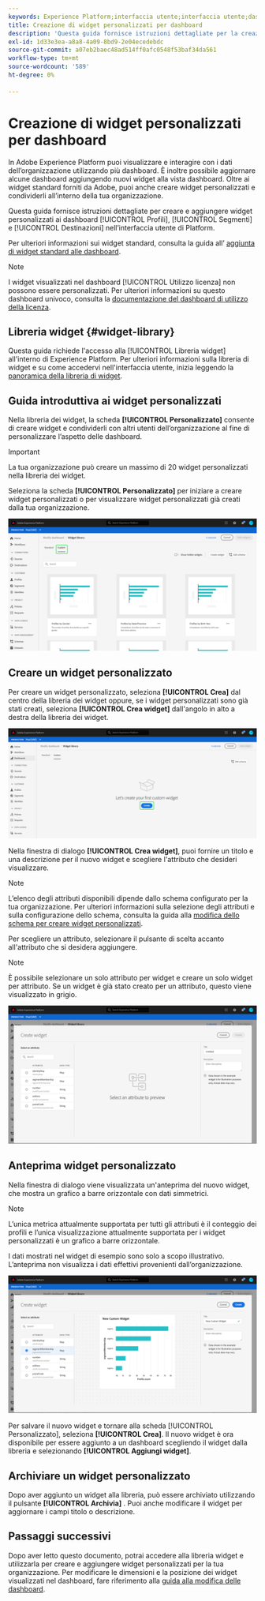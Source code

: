 ```yaml
---
keywords: Experience Platform;interfaccia utente;interfaccia utente;dashboard;dashboard;profili;segmenti;destinazioni;utilizzo licenza;widget;metriche;
title: Creazione di widget personalizzati per dashboard
description: 'Questa guida fornisce istruzioni dettagliate per la creazione di widget personalizzati da utilizzare nelle dashboard di Adobe Experience Platform. '
exl-id: 1d33e3ea-a8a8-4a09-8bd9-2e04ecedebdc
source-git-commit: a07eb2baec48ad514ff0afc0548f53baf34da561
workflow-type: tm+mt
source-wordcount: '589'
ht-degree: 0%

---
```



# Creazione di widget personalizzati per dashboard

In Adobe Experience Platform puoi visualizzare e interagire con i dati dell’organizzazione utilizzando più dashboard. È inoltre possibile aggiornare alcune dashboard aggiungendo nuovi widget alla vista dashboard. Oltre ai widget standard forniti da Adobe, puoi anche creare widget personalizzati e condividerli all’interno della tua organizzazione.

Questa guida fornisce istruzioni dettagliate per creare e aggiungere widget personalizzati ai dashboard [!UICONTROL Profili], [!UICONTROL Segmenti] e [!UICONTROL Destinazioni] nell’interfaccia utente di Platform.

Per ulteriori informazioni sui widget standard, consulta la guida all’ [aggiunta di widget standard alle dashboard](standard-widgets.md).

>[!NOTE]
>
>I widget visualizzati nel dashboard [!UICONTROL Utilizzo licenza] non possono essere personalizzati. Per ulteriori informazioni su questo dashboard univoco, consulta la [documentazione del dashboard di utilizzo della licenza](../guides/license-usage.md).

## Libreria widget {#widget-library}

Questa guida richiede l&#39;accesso alla [!UICONTROL Libreria widget] all&#39;interno di Experience Platform. Per ulteriori informazioni sulla libreria di widget e su come accedervi nell&#39;interfaccia utente, inizia leggendo la [panoramica della libreria di widget](widget-library.md).

## Guida introduttiva ai widget personalizzati

Nella libreria dei widget, la scheda **[!UICONTROL Personalizzato]** consente di creare widget e condividerli con altri utenti dell’organizzazione al fine di personalizzare l’aspetto delle dashboard.

>[!IMPORTANT]
>
>La tua organizzazione può creare un massimo di 20 widget personalizzati nella libreria dei widget.

Seleziona la scheda **[!UICONTROL Personalizzato]** per iniziare a creare widget personalizzati o per visualizzare widget personalizzati già creati dalla tua organizzazione.

![](../images/customization/custom-widgets.png)

## Creare un widget personalizzato

Per creare un widget personalizzato, seleziona **[!UICONTROL Crea]** dal centro della libreria dei widget oppure, se i widget personalizzati sono già stati creati, seleziona **[!UICONTROL Crea widget]** dall&#39;angolo in alto a destra della libreria dei widget.

![](../images/customization/create-widget.png)

Nella finestra di dialogo **[!UICONTROL Crea widget]**, puoi fornire un titolo e una descrizione per il nuovo widget e scegliere l&#39;attributo che desideri visualizzare.

>[!NOTE]
>
>L’elenco degli attributi disponibili dipende dallo schema configurato per la tua organizzazione. Per ulteriori informazioni sulla selezione degli attributi e sulla configurazione dello schema, consulta la guida alla [modifica dello schema per creare widget personalizzati](edit-schema.md).

Per scegliere un attributo, selezionare il pulsante di scelta accanto all&#39;attributo che si desidera aggiungere.

>[!NOTE]
>
>È possibile selezionare un solo attributo per widget e creare un solo widget per attributo. Se un widget è già stato creato per un attributo, questo viene visualizzato in grigio.

![](../images/customization/create-widget-dialog.png)

## Anteprima widget personalizzato

Nella finestra di dialogo viene visualizzata un&#39;anteprima del nuovo widget, che mostra un grafico a barre orizzontale con dati simmetrici.

>[!NOTE]
>
>L’unica metrica attualmente supportata per tutti gli attributi è il conteggio dei profili e l’unica visualizzazione attualmente supportata per i widget personalizzati è un grafico a barre orizzontale.
>
>I dati mostrati nel widget di esempio sono solo a scopo illustrativo. L’anteprima non visualizza i dati effettivi provenienti dall’organizzazione.

![](../images/customization/create-widget-select-attribute.png)

Per salvare il nuovo widget e tornare alla scheda [!UICONTROL Personalizzato], seleziona **[!UICONTROL Crea]**. Il nuovo widget è ora disponibile per essere aggiunto a un dashboard scegliendo il widget dalla libreria e selezionando **[!UICONTROL Aggiungi widget]**.

## Archiviare un widget personalizzato

Dopo aver aggiunto un widget alla libreria, può essere archiviato utilizzando il pulsante **[!UICONTROL Archivia]** . Puoi anche modificare il widget per aggiornare i campi titolo o descrizione.

## Passaggi successivi

Dopo aver letto questo documento, potrai accedere alla libreria widget e utilizzarla per creare e aggiungere widget personalizzati per la tua organizzazione. Per modificare le dimensioni e la posizione dei widget visualizzati nel dashboard, fare riferimento alla [guida alla modifica delle dashboard](modify.md).
